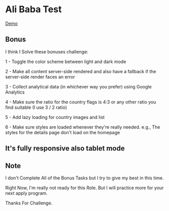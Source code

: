# Ali Baba Test

[Demo](https://countryrest-aliesm-alibaba.netlify.app/)

## Bonus
I think I Solve these bonuses challenge:

1 - Toggle the color scheme between light and dark mode

2 - Make all content server-side rendered and also have a fallback if the server-side render faces an error

3 - Collect analytical data (in whichever way you prefer) using Google Analytics

4 - Make sure the ratio for the country flags is 4:3 or any other ratio you find suitable (I use 3 / 2 ratio)

5 - Add lazy loading for country images and list

6 - Make sure styles are loaded whenever they're really needed. e.g., The styles for the details page don't load on the homepage

## It's fully responsive also tablet mode

## Note

I don't Complete All of the Bonus Tasks but I try to give my best in this time.

Right Now, I'm really not ready for this Role. But I will practice more for your next apply program.

Thanks For Challenge.


